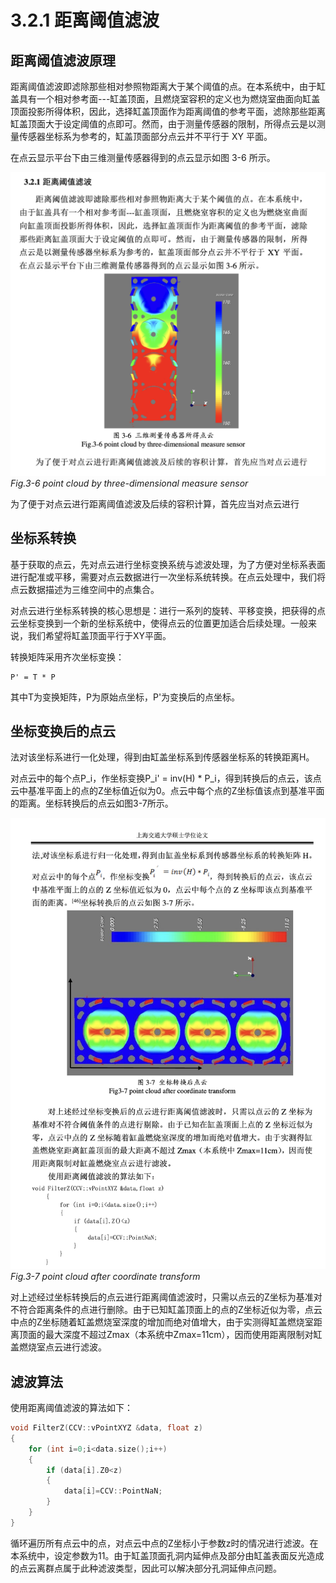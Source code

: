# 3.2.1 距离阈值滤波

## 距离阈值滤波原理

距离阈值滤波即滤除那些相对参照物距离大于某个阈值的点。在本系统中，由于缸盖具有一个相对参考面---缸盖顶面，且燃烧室容积的定义也为燃烧室曲面向缸盖顶面投影所得体积，因此，选择缸盖顶面作为距离阈值的参考平面，滤除那些距离缸盖顶面大于设定阈值的点即可。然而，由于测量传感器的限制，所得点云是以测量传感器坐标系为参考的，缸盖顶面部分点云并不平行于 XY 平面。

在点云显示平台下由三维测量传感器得到的点云显示如图 3-6 所示。

![图3-6 三维测量传感器所得点云](1.png)
*Fig.3-6 point cloud by three-dimensional measure sensor*

为了便于对点云进行距离阈值滤波及后续的容积计算，首先应当对点云进行

## 坐标系转换

基于获取的点云，先对点云进行坐标变换系统与滤波处理，为了方便对坐标系表面进行配准或平移，需要对点云数据进行一次坐标系统转换。在点云处理中，我们将点云数据描述为三维空间中的点集合。

对点云进行坐标系转换的核心思想是：进行一系列的旋转、平移变换，把获得的点云坐标变换到一个新的坐标系统中，使得点云的位置更加适合后续处理。一般来说，我们希望将缸盖顶面平行于XY平面。

转换矩阵采用齐次坐标变换：

```
P' = T * P
```

其中T为变换矩阵，P为原始点坐标，P'为变换后的点坐标。

## 坐标变换后的点云

法对该坐标系进行一化处理，得到由缸盖坐标系到传感器坐标系的转换距离H。

对点云中的每个点P_i，作坐标变换P_i' = inv(H) * P_i，得到转换后的点云，该点云中基准平面上的点的Z坐标值近似为0。点云中每个点的Z坐标值该点到基准平面的距离。坐标转换后的点云如图3-7所示。

![图3-7 坐标转换后点云](3.png)
*Fig.3-7 point cloud after coordinate transform*

对上述经过坐标转换后的点云进行距离阈值滤波时，只需以点云的Z坐标为基准对不符合距离条件的点进行删除。由于已知缸盖顶面上的点的Z坐标近似为零，点云中点的Z坐标随着缸盖燃烧室深度的增加而绝对值增大，由于实测得缸盖燃烧室距离顶面的最大深度不超过Zmax（本系统中Zmax=11cm），因而使用距离限制对缸盖燃烧室点云进行滤波。

## 滤波算法

使用距离阈值滤波的算法如下：

```cpp
void FilterZ(CCV::vPointXYZ &data, float z)
{
    for (int i=0;i<data.size();i++)
    {
        if (data[i].Z0<z)
        {
            data[i]=CCV::PointNaN;
        }
    }
}
```

循环遍历所有点云中的点，对点云中点的Z坐标小于参数z时的情况进行滤波。在本系统中，设定参数为11。由于缸盖顶面孔洞内延伸点及部分由缸盖表面反光造成的点云离群点属于此种滤波类型，因此可以解决部分孔洞延伸点问题。
